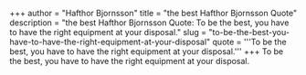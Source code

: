 +++
author = "Hafthor Bjornsson"
title = "the best Hafthor Bjornsson Quote"
description = "the best Hafthor Bjornsson Quote: To be the best, you have to have the right equipment at your disposal."
slug = "to-be-the-best-you-have-to-have-the-right-equipment-at-your-disposal"
quote = '''To be the best, you have to have the right equipment at your disposal.'''
+++
To be the best, you have to have the right equipment at your disposal.
